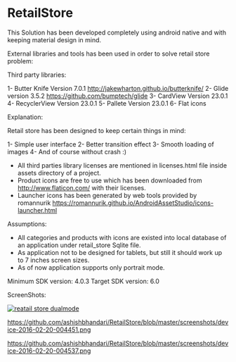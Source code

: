 # RetailStore

This Solution has been developed completely using android native and with keeping material design in mind.


External libraries and tools has been used in order to solve retail store problem:

Third party libraries:

1- Butter Knife Version 7.0.1
   http://jakewharton.github.io/butterknife/
2- Glide version 3.5.2
   https://github.com/bumptech/glide
3- CardView Version 23.0.1
4- RecyclerView Version 23.0.1
5- Pallete  Version 23.0.1
6- Flat icons


Explanation:

Retail store has been designed to keep certain things in mind:

1- Simple user interface
2- Better transition effect
3- Smooth loading of images
4- And of course without crash :)

* All third parties library licenses are mentioned in licenses.html file inside assets directory of a project.
* Product icons are free to use which has been downloaded from http://www.flaticon.com/ with their licenses.
* Launcher icons has been generated by web tools provided by romannurik
 https://romannurik.github.io/AndroidAssetStudio/icons-launcher.html


Assumptions:

* All categories and products with icons are existed into local database of an application under retail_store Sqlite file.
* As application not to be designed for tablets, but still it should work up to 7 inches screen sizes.
* As of now application supports only portrait mode.

Minimum SDK version: 4.0.3
Target SDK version: 6.0


ScreenShots:


[![reatail store dualmode](https://github.com/ashishbhandari/RetailStore/blob/master/screenshots/device-2016-02-20-004350.png)](#features)


https://github.com/ashishbhandari/RetailStore/blob/master/screenshots/device-2016-02-20-004451.png

https://github.com/ashishbhandari/RetailStore/blob/master/screenshots/device-2016-02-20-004537.png


